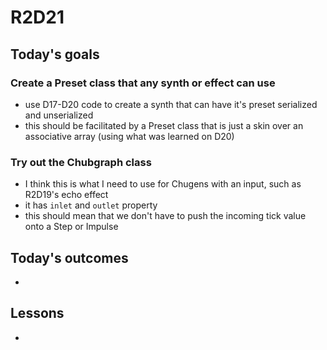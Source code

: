 # R2D21

## Today's goals

### Create a Preset class that any synth or effect can use
- use D17-D20 code to create a synth that can have it's preset serialized and unserialized
- this should be facilitated by a Preset class that is just a skin over an associative array (using what was learned on D20)

### Try out the Chubgraph class
- I think this is what I need to use for Chugens with an input, such as R2D19's echo effect
- it has `inlet` and `outlet` property
- this should mean that we don't have to push the incoming tick value onto a Step or Impulse


## Today's outcomes
- 

## Lessons
- 